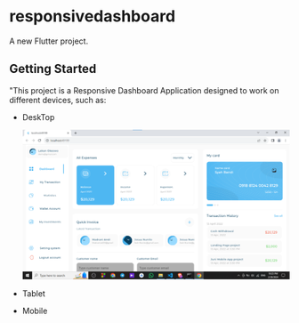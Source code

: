 # responsivedashboard

A new Flutter project.

## Getting Started

"This project is a Responsive Dashboard Application designed to work on different devices, such as:
 - DeskTop

   ![Desktop](assets/images/Desktop_Layout.png)

 -  Tablet 
 -  Mobile 




